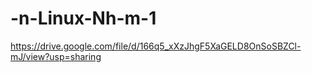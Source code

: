 # -n-Linux-Nh-m-1
https://drive.google.com/file/d/166q5_xXzJhgF5XaGELD8OnSoSBZCl-mJ/view?usp=sharing
